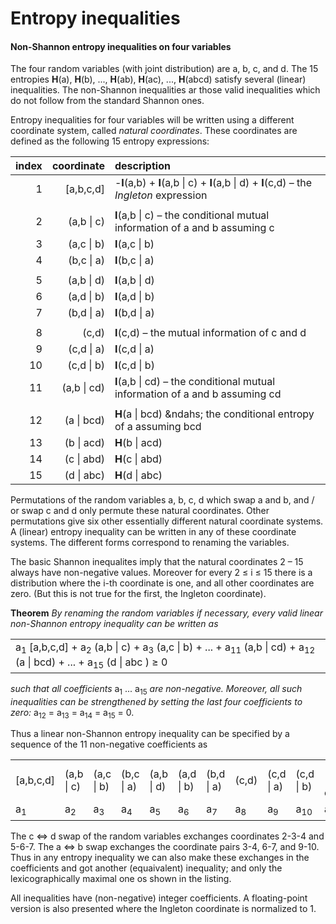 Entropy inequalities
=============

#### Non-Shannon entropy inequalities on four variables

The four random variables (with joint distribution) are a, b, c, and d. The
15 entropies **H**(a), **H**(b), ..., **H**(ab), **H**(ac), ...,
**H**(abcd) satisfy several (linear) inequalities. The non-Shannon
inequalities ar those valid inequalities which do not follow from
the standard Shannon ones.

Entropy inequalities for four variables will be written using a
different coordinate system, called *natural coordinates*. These
coordinates are defined as the following 15 entropy expressions:

|index| coordinate  | description |
|-------:|-----------:|:-----------|
|1| [a,b,c,d]   | -**I**(a,b) + **I**(a,b \| c) + **I**(a,b \| d) + **I**(c,d) &ndash; the *Ingleton* expression |
| |            |                 |
|2| (a,b \| c)  | **I**(a,b \| c) &ndash; the conditional mutual information of a and b assuming c |
|3| (a,c \| b)  | **I**(a,c \| b) |
|4| (b,c \| a)  | **I**(b,c \| a) |
| |            |                 |
|5| (a,b \| d)  | **I**(a,b \| d) |
|6| (a,d \| b)  | **I**(a,d \| b) |
|7| (b,d \| a)  | **I**(b,d \| a) |
| |            |                 |
|8| (c,d)       | **I**(c,d)  &ndash; the mutual information of c and d |
|9| (c,d \| a)  | **I**(c,d \| a) |
|10| (c,d \| b)  | **I**(c,d \| b) |
|11| (a,b \| cd) | **I**(a,b \| cd) &ndash; the conditional mutual information of a and b  assuming cd |
|  |           |                 |
|12| (a \| bcd)  | **H**(a \| bcd) &ndahs; the conditional entropy of a assuming bcd |
|13| (b \| acd)  | **H**(b \| acd) |
|14| (c \| abd)  | **H**(c \| abd) |
|15| (d \| abc)  | **H**(d \| abc) |

Permutations of the random variables a, b, c, d which swap 
a and b, and / or swap c and d only permute these natural coordinates. Other
permutations give six other essentially different natural coordinate
systems. A (linear) entropy inequality can be written in any of these 
coordinate systems. The different forms correspond to renaming the
variables.

The basic Shannon inequalites imply that the natural coordinates
2 &ndash; 15 always have non-negative values. Moreover for every 
2 &le; i &le; 15 there is a distribution where the i-th coordinate is
one, and all other coordinates are zero. (But this is not true for the
first, the Ingleton coordinate).

**Theorem** *By renaming the random variables if necessary, every valid 
linear non-Shannon entropy inequality can be written as*

<table><tr><td> a<sub>1</sub> [a,b,c,d] + a<sub>2</sub> (a,b | c) 
    + a<sub>3</sub> (a,c | b) + ... + a<sub>11</sub> (a,b | cd)
    + a<sub>12</sub> (a | bcd) + ... + a<sub>15</sub> (d | abc ) &ge; 0
</td></tr></table>

*such that all coefficients* a<sub>1</sub> ... a<sub>15</sub> *are non-negative.
Moreover, all such inequalities can be strengthened by setting the last four
coefficients to zero:* a<sub>12</sub> = a<sub>13</sub>
= a<sub>14</sub> = a<sub>15</sub> = 0.


Thus a linear non-Shannon entropy inequality can be specified by a sequence
of the 11 non-negative coefficients as

<table><tr><td>[a,b,c,d]</td>
<td>(a,b | c)</td><td>(a,c | b)</td><td>(b,c | a)</td>
<td>(a,b | d)</td><td>(a,d | b)</td><td>(b,d | a)</td>
<td>(c,d)</td><td>(c,d | a)</td><td>(c,d | b)</td><td>(a,b | cd)</td>
<tr><td> a<sub>1</sub> </td>
<td> a<sub>2</sub> </td><td> a<sub>3</sub> </td><td> a<sub>4</sub> </td>
<td> a<sub>5</sub> </td><td> a<sub>6</sub> </td><td> a<sub>7</sub> </td>
<td> a<sub>8</sub> </td><td> a<sub>9</sub> </td><td> a<sub>10</sub> </td><td> a<sub>11</sub> </td></tr>
</table>

The c &#8660; d swap of the random variables exchanges coordinates 2-3-4 and 5-6-7. The
a &#8660; b swap exchanges the coordinate pairs 3-4, 6-7, and 9-10. Thus in any entropy
inequality we can also make these exchanges in the coefficients and got another
(equaivalent) inequality; and only the lexicographically maximal one os shown in the
listing.

All inequalities have (non-negative) integer coefficients. A floating-point version is
also presented where the Ingleton coordinate is normalized to 1.







